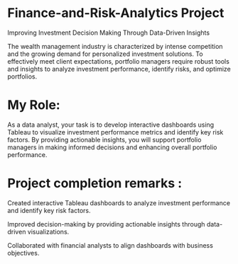 # Finance-and-Risk-Analytics Project
Improving Investment Decision Making Through Data-Driven Insights

The wealth management industry is characterized by intense competition and the growing demand for personalized investment solutions. To effectively meet client expectations, portfolio managers require robust tools and insights to analyze investment performance, identify risks, and optimize portfolios.

# My Role:

As a data analyst, your task is to develop interactive dashboards using Tableau to visualize investment performance metrics and identify key risk factors. By providing actionable insights, you will support portfolio managers in making informed decisions and enhancing overall portfolio performance.

# Project completion remarks :

Created interactive Tableau dashboards to analyze investment performance and identify key risk factors.

Improved decision-making by providing actionable insights through data-driven visualizations.

Collaborated with financial analysts to align dashboards with business objectives.
